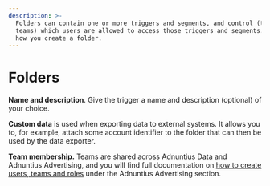 ```yaml
---
description: >-
  Folders can contain one or more triggers and segments, and control (through
  teams) which users are allowed to access those triggers and segments. Here is
  how you create a folder.
---
```


# Folders

**Name and description**. Give the trigger a name and description \(optional\) of your choice.

**Custom data** is used when exporting data to external systems. It allows you to, for example, attach some account identifier to the folder that can then be used by the data exporter.

**Team membership.** Teams are shared across Adnuntius Data and Adnuntius Advertising, and you will find full documentation on [how to create users, teams and roles](../../../adnuntius-advertising/admin-ui/admin/users-teams-and-roles.md) under the Adnuntius Advertising section.

